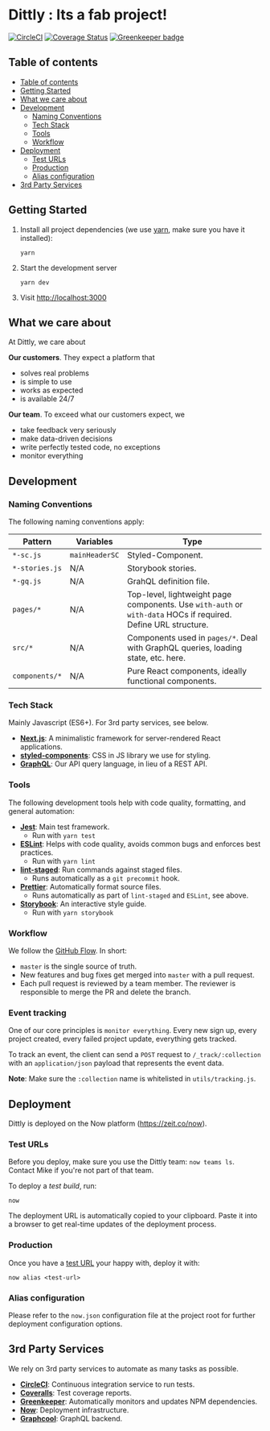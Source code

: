 # Dittly : Its a fab project!

[![CircleCI](https://circleci.com/gh/Dittly/website.svg?style=svg)](https://circleci.com/gh/Dittly/website) [![Coverage Status](https://coveralls.io/repos/github/Dittly/website/badge.svg?branch=master)](https://coveralls.io/github/Dittly/website?branch=master) [![Greenkeeper badge](https://badges.greenkeeper.io/Dittly/website.svg)](https://greenkeeper.io/)

## Table of contents

<!-- TOC -->

- [Table of contents](#table-of-contents)
- [Getting Started](#getting-started)
- [What we care about](#what-we-care-about)
- [Development](#development)
  - [Naming Conventions](#naming-conventions)
  - [Tech Stack](#tech-stack)
  - [Tools](#tools)
  - [Workflow](#workflow)
- [Deployment](#deployment)
  - [Test URLs](#test-urls)
  - [Production](#production)
  - [Alias configuration](#alias-configuration)
- [3rd Party Services](#3rd-party-services)

<!-- /TOC -->

## Getting Started

1. Install all project dependencies (we use [yarn](https://yarnpkg.com/en/), make sure you have it installed):
    ```
    yarn
    ```
1. Start the development server
    ```
    yarn dev
    ```
1. Visit [http://localhost:3000](http://localhost:3000/)

## What we care about

At Dittly, we care about

**Our customers**. They expect a platform that

* solves real problems
* is simple to use
* works as expected
* is available 24/7

**Our team**. To exceed what our customers expect, we

* take feedback very seriously
* make data-driven decisions
* write perfectly tested code, no exceptions
* monitor everything

## Development

### Naming Conventions

The following naming conventions apply:

| Pattern        | Variables      | Type                                                                                     |
| -------------- | -------------- | ---------------------------------------------------------------------------------------- |
| `*-sc.js`      | `mainHeaderSC` | Styled-Component.                                                                        |
| `*-stories.js` | N/A            | Storybook stories.                                                                       |
| `*-gq.js`      | N/A            | GrahQL definition file.                                                                  |
| `pages/*`      | N/A            | Top-level, lightweight page components. Use `with-auth` or `with-data` HOCs if required. Define URL structure. |
| `src/*`        | N/A            | Components used in `pages/*`. Deal with GraphQL queries, loading state, etc. here.       |
| `components/*` | N/A            | Pure React components, ideally functional components.                                    |

### Tech Stack

Mainly Javascript (ES6+). For 3rd party services, see below.

* **[Next.js](https://github.com/zeit/next.js)**: A minimalistic framework for server-rendered React applications.
* **[styled-components](https://www.styled-components.com)**: CSS in JS library we use for styling.
* **[GraphQL](http://graphql.org/learn)**: Our API query language, in lieu of a REST API.

### Tools

The following development tools help with code quality, formatting, and general automation:

* **[Jest](https://facebook.github.io/jest)**: Main test framework.
  * Run with `yarn test`
* **[ESLint](https://eslint.org)**: Helps with code quality, avoids common bugs and enforces best practices.
  * Run with `yarn lint`
* **[lint-staged](https://github.com/okonet/lint-staged)**: Run commands against staged files.
  * Runs automatically as a `git precommit` hook.
* **[Prettier](https://github.com/prettier/prettier)**: Automatically format source files.
  * Runs automatically as part of `lint-staged` and `ESLint`, see above.
* **[Storybook](https://storybook.js.org)**: An interactive style guide.
  * Run with `yarn storybook`

### Workflow

We follow the [GitHub Flow](https://guides.github.com/introduction/flow). In short:

* `master` is the single source of truth.
* New features and bug fixes get merged into `master` with a pull request.
* Each pull request is reviewed by a team member. The reviewer is responsible to merge the PR and delete the branch.

### Event tracking

One of our core principles is `monitor everything`. Every new sign up, every project created, every failed project update, everything gets tracked.

To track an event, the client can send a `POST` request to `/_track/:collection` with an `application/json` payload that represents the event data.

**Note**: Make sure the `:collection` name is whitelisted in `utils/tracking.js`.

## Deployment

Dittly is deployed on the Now platform (https://zeit.co/now).

### Test URLs

Before you deploy, make sure you use the Dittly team: `now teams ls`. Contact Mike if you're not part of that team.

To deploy a _test build_, run:

```
now
```

The deployment URL is automatically copied to your clipboard. Paste it into a browser to get real-time updates of the deployment process.

### Production

Once you have a [test URL](#test-urls) your happy with, deploy it with:

```
now alias <test-url>
```

### Alias configuration

Please refer to the `now.json` configuration file at the project root for further deployment configuration options.

## 3rd Party Services

We rely on 3rd party services to automate as many tasks as possible.

* **[CircleCI](https://circleci.com/gh/Dittly)**: Continuous integration service to run tests.
* **[Coveralls](https://coveralls.io/github/Dittly/website)**: Test coverage reports.
* **[Greenkeeper](https://greenkeeper.io/)**: Automatically monitors and updates NPM dependencies.
* **[Now](https://zeit.co/now)**: Deployment infrastructure.
* **[Graphcool](https://www.graph.cool/)**: GraphQL backend.
